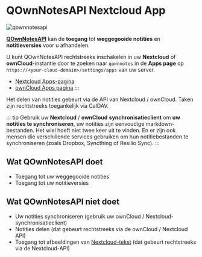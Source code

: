 # QOwnNotesAPI Nextcloud App

![qownnotesapi](/img/qownnotesapi.png)

[**QOwnNotesAPI**](https://github.com/pbek/qownnotesapi) kan de **toegang** tot **weggegooide notities** en **notitieversies** voor u afhandelen.

U kunt QOwnNotesAPI rechtstreeks inschakelen in uw **Nextcloud** of **ownCloud**-instantie door te zoeken naar `qownnotes` in de **Apps page** op `https://<your-cloud-domain>/settings/apps` van uw server.

- [Nextcloud Apps-pagina](https://apps.nextcloud.com/apps/qownnotesapi)
- [ownCloud Apps pagina](https://marketplace.owncloud.com/apps/qownnotesapi)
  :::

Het delen van notities gebeurt via de API van Nextcloud / ownCloud. Taken zijn rechtstreeks toegankelijk via CalDAV.

::: tip
Gebruik uw **Nextcloud** / **ownCloud** **synchronisatieclient** om **uw notities te synchroniseren**, uw notities zijn eenvoudige markdown-bestanden. Het wiel hoeft niet twee keer uit te vinden. En er zijn ook mensen die verschillende services gebruiken om hun notitiebestanden te synchroniseren (zoals Dropbox, Syncthing of Resilio Sync).
:::

## Wat QOwnNotesAPI doet

- Toegang tot uw weggegooide notities
- Toegang tot uw notitieversies

## Wat QOwnNotesAPI niet doet

- Uw notities synchroniseren (gebruik uw ownCloud / Nextcloud-synchronisatieclient)
- Notities delen (dat gebeurt rechtstreeks via de ownCloud / Nextcloud API)
- Toegang tot afbeeldingen van [Nextcloud-tekst](https://github.com/nextcloud/text) (dat gebeurt rechtstreeks via de Nextcloud-API)
